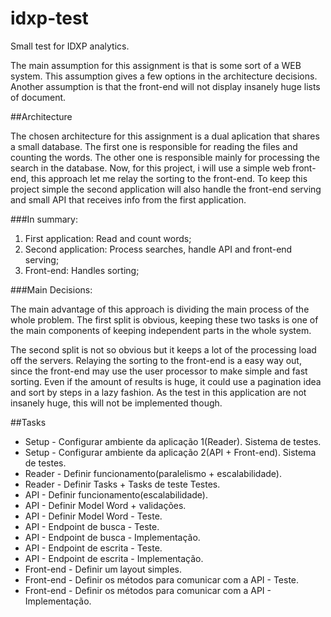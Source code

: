# idxp-test
Small test for IDXP analytics.

The main assumption for this assignment is that is some sort of a WEB system. This assumption gives a few options in the architecture decisions. Another assumption is that the front-end will not display insanely huge lists of document.

##Architecture

The chosen architecture for this assignment is a dual aplication that shares a small database. The first one is responsible for reading the files and counting the words. The other one is responsible mainly for processing the search in the database. Now, for this project, i will use a simple web front-end, this approach let me relay the sorting to the front-end. To keep this project simple the second application will also handle the front-end serving and small API that receives info from the first application.

###In summary:

  1. First application: Read and count words;
  2. Second application: Process searches, handle API and front-end serving;
  3. Front-end: Handles sorting;

###Main Decisions:

The main advantage of this approach is dividing the main process of the whole problem. The first split is obvious, keeping these two tasks is one of the main components of keeping independent parts in the whole system.

The second split is not so obvious but it keeps a lot of the processing load off the servers. Relaying the sorting to the front-end is a easy way out, since the front-end may use the user processor to make simple and fast sorting. Even if the amount of results is huge, it could use a pagination idea and sort by steps in a lazy fashion. As the test in this application are not insanely huge, this will not be implemented though.


##Tasks

* Setup - Configurar ambiente da aplicação 1(Reader). Sistema de testes.
* Setup - Configurar ambiente da aplicação 2(API + Front-end). Sistema de testes.
* Reader - Definir funcionamento(paralelismo + escalabilidade).
* Reader - Definir Tasks + Tasks de teste Testes.
* API - Definir funcionamento(escalabilidade).
* API - Definir Model Word + validações.
* API - Definir Model Word - Teste.
* API - Endpoint de busca - Teste.
* API - Endpoint de busca - Implementação.
* API - Endpoint de escrita - Teste.
* API - Endpoint de escrita - Implementação.
* Front-end - Definir um layout simples.
* Front-end - Definir os métodos para comunicar com a API - Teste.
* Front-end - Definir os métodos para comunicar com a API - Implementação.
